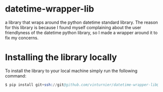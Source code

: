 datetime-wrapper-lib
===
a library that wraps around the python datetime standard library. The reason for this library is because I found myself complaining about the user friendlyness of the datetime python library, so I made a wrapper around it to fix my concerns.

# Installing the library locally
To install the library to your local machine simply run the following command:
```s
$ pip install git+ssh://git@github.com/vinturnier/datetime-wrapper-lib@master#egg=dt_wrapper
```


